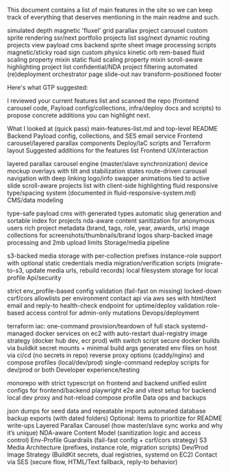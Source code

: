 This document contains a list of main features in the site so we can keep track of everything that deserves mentioning in the main readme and such.

simulated depth magnetic 'fluxel' grid
parallax project carousel
custom sprite rendering
ssr/next portfolio projects list
ssg/next dynamic routing projects view
payload cms backend
sprite sheet image processing scripts
magnetic/sticky road sign
custom physics kinetic orb
rem-based fluid scaling property mixin
static fluid scaling property mixin
scroll-aware highlighting project list
confidential/NDA project filtering
automated (re)deployment orchestrator
page slide-out nav
transform-positioned footer

Here's what GTP suggested:

I reviewed your current features list and scanned the repo (frontend carousel code, Payload config/collections, infra/deploy docs and scripts) to propose concrete additions you can highlight next.

What I looked at (quick pass)
main-features-list.md and top-level README
Backend Payload config, collections, and SES email service
Frontend carousel/layered parallax components
Deploy/IaC scripts and Terraform layout
Suggested additions for the features list
Frontend UX/interaction

layered parallax carousel engine (master/slave synchronization)
device mockup overlays with tilt and stabilization states
route-driven carousel navigation with deep linking
logo/info swapper animations tied to active slide
scroll-aware projects list with client-side highlighting
fluid responsive type/spacing system (documented in fluid-responsive-system.md)
CMS/data modeling

type-safe payload cms with generated types
automatic slug generation and sortable index for projects
nda-aware content sanitization for anonymous users
rich project metadata (brand, tags, role, year, awards, urls)
image collections for screenshots/thumbnails/brand logos
sharp-backed image processing and 2mb upload limits
Storage/media pipeline

s3-backed media storage with per-collection prefixes
instance-role support with optional static credentials
media migration/verification scripts (migrate-to-s3, update media urls, rebuild records)
local filesystem storage for local profile
Api/security

strict env_profile-based config validation (fail-fast on missing)
locked-down csrf/cors allowlists per environment
contact api via aws ses with html/text email and reply-to
health-check endpoint for uptime/deploy validation
role-based access control for admin-only mutations
Devops/deployment

terraform iac: one-command provision/teardown of full stack
systemd-managed docker services on ec2 with auto-restart
dual-registry image strategy (docker hub dev, ecr prod) with switch script
secure docker builds via buildkit secret mounts + minimal build args
generated env files on host via ci/cd (no secrets in repo)
reverse proxy options (caddy/nginx) and compose profiles (local/dev/prod)
single-command redeploy scripts for dev/prod or both
Developer experience/testing

monorepo with strict typescript on frontend and backend
unified eslint configs for frontend/backend
playwright e2e and vitest setup for backend
local dev proxy and hot-reload compose profile
Data ops and backups

json dumps for seed data and repeatable imports
automated database backup exports (with dated folders)
Optional: items to prioritize for README write-ups
Layered Parallax Carousel (how master/slave sync works and why it’s unique)
NDA-aware Content Model (sanitization logic and access control)
Env-Profile Guardrails (fail-fast config + csrf/cors strategy)
S3 Media Architecture (prefixes, instance role, migration scripts)
Dev/Prod Image Strategy (BuildKit secrets, dual registries, systemd on EC2)
Contact via SES (secure flow, HTML/Text fallback, reply-to behavior)
